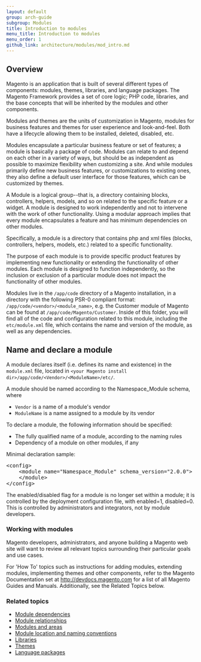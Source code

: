 ```yaml
---
layout: default
group: arch-guide
subgroup: Modules
title: Introduction to modules
menu_title: Introduction to modules
menu_order: 1
github_link: architecture/modules/mod_intro.md
---
```


<h2 id="arch-modules-overview">Overview</h2>
Magento is an application that is built  of several different types of components: modules, themes, libraries, and language packages. The Magento Framework provides a set of core logic; PHP code, libraries, and the base concepts that will be inherited by the modules and other components.

Modules and themes are the units of customization in Magento,  modules for business features and themes for user experience and look-and-feel. Both have a lifecycle allowing them to be installed, deleted, disabled, etc.

Modules encapsulate a particular business feature or set of features; a module is basically a package of code. Modules can relate to and depend on each other in a variety of ways, but should be as independent as possible to maximize flexibility when customizing a site. And while modules primarily define new business features, or customizations to existing ones, they also define a default user interface for those features, which can be customized by themes.

A Module is a logical group--that is, a directory containing blocks, controllers, helpers, models, and so on related to the specific feature or a widget. A module is designed to work independently and not to intervene with the work of other functionality. Using a modular approach implies that every module encapsulates a feature and has minimum dependencies on other modules.

Specifically, a module is a directory that contains php and xml files (blocks, controllers, helpers, models, etc.) related to a specific functionality.

The purpose of each module is to provide specific product features by implementing new functionality or extending the functionality of other modules. Each module is designed to function independently, so the inclusion or exclusion of a particular module does not impact the functionality of other modules.

Modules live in the `/app/code` directory of a Magento installation, in a directory with the following PSR-0 compliant format: `/app/code/<vendor>/<module_name>`, e.g. the Customer module of Magento can be found at `/app/code/Magento/Customer`. Inside of this folder, you will find all of the code and configuration related to this module, including the `etc/module.xml` file, which contains the name and version of the module, as well as any dependencies.

<h2 id="m2devgde-moddep-naming">Name and declare a module</h2>

A module declares itself (i.e. defines its name and existence) in the `module.xml` file, located in `<your Magento install dir>/app/code/<Vendor>/<ModuleName>/etc/`. 

A module should be named according to the Namespace_Module schema, where

* `Vendor` is a name of a module's vendor
* `ModuleName` is a name assigned to a module by its vendor

To declare a module, the following information should be specified:

* The fully qualified name of a module, according to the naming rules
* Dependency of a module on other modules, if any

Minimal declaration sample:

<pre>
&lt;config>
    &lt;module name="Namespace_Module" schema_version="2.0.0">
    &lt;/module>
&lt;/config>
</pre>

<div class="bs-callout bs-callout-info" id="info">
  <p>The enabled/disabled flag for a module is no longer set within a module; it is controlled by the deployment configuration file, with enabled=1, disabled=0. This is controlled by administrators and integrators, not by module developers.</p>
</div>


<h3 id="arch-modules-working-with">Working with modules</h3>

Magento developers, administrators, and anyone building a Magento web site will want to review all relevant topics surrounding their particular goals and use cases.

For 'How To' topics such as instructions for adding modules, extending modules, implementing themes and other components, refer to the Magento Documentation set at <a href ="http://devdocs.magento.com">http://devdocs.magento.com</a> for a list of all Magento Guides and Manuals. Additionally, see the Related Topics below.


<h3 id="arch-modules-related">Related topics</h3>

* <a href="{{ site.gdeurl }}architecture/modules/mod_depend.html">Module dependencies</a>
* <a href="{{ site.gdeurl }}architecture/modules/mod_relationships.html">Module relationships</a>
* <a href="{{ site.gdeurl }}architecture/modules/mod_and_areas.html">Modules and areas</a>
* <a href="{{ site.gdeurl }}architecture/modules/mod_conventions.html">Module location and naming conventions</a>
* <a href="{{ site.gdeurl }}architecture/arch_libraries.html">Libraries</a>
* <a href="{{ site.gdeurl }}architecture/arch_themes.html">Themes</a>
* <a href="{{ site.gdeurl }}architecture/arch_translations.html">Language packages</a>
